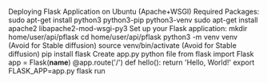 Deploying Flask Application on Ubuntu (Apache+WSGI)
        Required Packages:
              sudo apt-get install python3 python3-pip python3-venv
              sudo apt-get install apache2 libapache2-mod-wsgi-py3
        Set up your Flask application:
              mkdir home/user/api/pflask
              cd  home/user/api/pflask
              python3 -m venv venv (Avoid for Stable diffusion)
              source venv/bin/activate (Avoid for Stable diffusion)
              pip install flask
        Create app.py python file
              from flask import Flask
              app = Flask(__name__)
              @app.route('/')
              def hello():
                  return 'Hello, World!'
              export FLASK_APP=app.py 
              flask run

